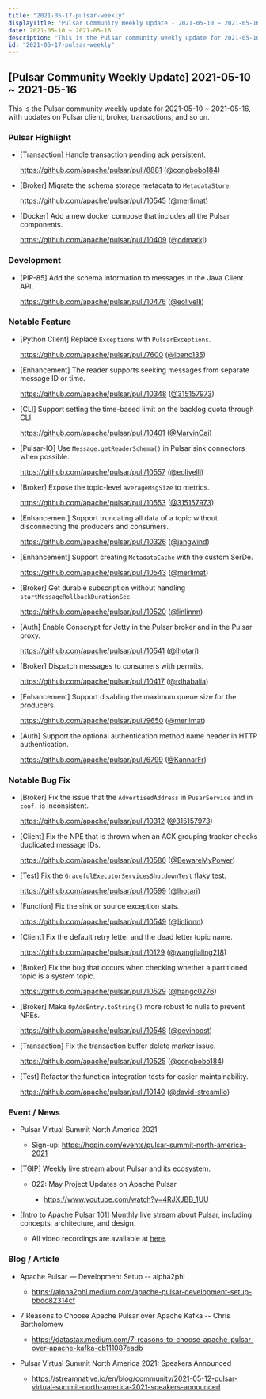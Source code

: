 ```yaml
---
title: "2021-05-17-pulsar-weekly"
displayTitle: "Pulsar Community Weekly Update - 2021-05-10 ~ 2021-05-16"
date: 2021-05-10 ~ 2021-05-16
description: "This is the Pulsar community weekly update for 2021-05-10 ~ 2021-05-16, with updates on Pulsar client, broker, transactions, and so on."
id: "2021-05-17-pulsar-weekly"
---
```


## [Pulsar Community Weekly Update] 2021-05-10 ~ 2021-05-16

This is the Pulsar community weekly update for 2021-05-10 ~ 2021-05-16, with updates on Pulsar client, broker, transactions, and so on.

### Pulsar Highlight

- [Transaction] Handle transaction pending ack persistent.
  
  https://github.com/apache/pulsar/pull/8881 ([@congbobo184](https://github.com/congbobo184))

- [Broker] Migrate the schema storage metadata to `MetadataStore`.
  
  https://github.com/apache/pulsar/pull/10545 ([@merlimat](https://github.com/merlimat))

- [Docker] Add a new docker compose that includes all the Pulsar components.
  
  https://github.com/apache/pulsar/pull/10409 ([@odmarkj](https://github.com/odmarkj))

### Development

- [PIP-85] Add the schema information to messages in the Java Client API.
  
  https://github.com/apache/pulsar/pull/10476 ([@eolivelli](https://github.com/eolivelli))

### Notable Feature

- [Python Client] Replace `Exceptions` with `PulsarExceptions`.
  
  https://github.com/apache/pulsar/pull/7600 ([@lbenc135](https://github.com/lbenc135))

- [Enhancement] The reader supports seeking messages from separate message ID or time.
  
  https://github.com/apache/pulsar/pull/10348 ([@315157973](https://github.com/315157973))

- [CLI] Support setting the time-based limit on the backlog quota through CLI.
  
  https://github.com/apache/pulsar/pull/10401 ([@MarvinCai](https://github.com/MarvinCai))

- [Pulsar-IO] Use `Message.getReaderSchema()` in Pulsar sink connectors when possible.
  
  https://github.com/apache/pulsar/pull/10557 ([@eolivelli](https://github.com/eolivelli))

- [Broker] Expose the topic-level `averageMsgSize` to metrics.
  
  https://github.com/apache/pulsar/pull/10553 ([@315157973](https://github.com/315157973))

- [Enhancement] Support truncating all data of a topic without disconnecting the producers and consumers.
  
  https://github.com/apache/pulsar/pull/10326 ([@jangwind](https://github.com/jangwind))

- [Enhancement] Support creating `MetadataCache` with the custom SerDe.
  
  https://github.com/apache/pulsar/pull/10543 ([@merlimat](https://github.com/merlimat))

- [Broker] Get durable subscription without handling `startMessageRollbackDurationSec`.
  
  https://github.com/apache/pulsar/pull/10520 ([@linlinnn](https://github.com/linlinnn))

- [Auth] Enable Conscrypt for Jetty in the Pulsar broker and in the Pulsar proxy.
  
  https://github.com/apache/pulsar/pull/10541 ([@lhotari](https://github.com/lhotari))

- [Broker] Dispatch messages to consumers with permits.
  
  https://github.com/apache/pulsar/pull/10417 ([@rdhabalia](https://github.com/rdhabalia))

- [Enhancement] Support disabling the maximum queue size for the producers.
  
  https://github.com/apache/pulsar/pull/9650 ([@merlimat](https://github.com/merlimat))

- [Auth] Support the optional authentication method name header in HTTP authentication.
  
  https://github.com/apache/pulsar/pull/6799 ([@KannarFr](https://github.com/KannarFr))

### Notable Bug Fix

- [Broker] Fix the issue that the `AdvertisedAddress` in `PusarService` and in `conf.` is inconsistent.
  
  https://github.com/apache/pulsar/pull/10312 ([@315157973](https://github.com/315157973))

- [Client] Fix the NPE that is thrown when an ACK grouping tracker checks duplicated message IDs.
  
  https://github.com/apache/pulsar/pull/10586 ([@BewareMyPower](https://github.com/BewareMyPower))

- [Test] Fix the `GracefulExecutorServicesShutdownTest` flaky test.
  
  https://github.com/apache/pulsar/pull/10599 ([@lhotari](https://github.com/lhotari))

- [Function] Fix the sink or source exception stats.
  
  https://github.com/apache/pulsar/pull/10549 ([@linlinnn](https://github.com/linlinnn))

- [Client] Fix the default retry letter and the dead letter topic name.
  
  https://github.com/apache/pulsar/pull/10129 ([@wangjialing218](https://github.com/wangjialing218))

- [Broker] Fix the bug that occurs when checking whether a partitioned topic is a system topic.
  
  https://github.com/apache/pulsar/pull/10529 ([@hangc0276](https://github.com/hangc0276))

- [Broker] Make `OpAddEntry.toString()` more robust to nulls to prevent NPEs.
  
  https://github.com/apache/pulsar/pull/10548 ([@devinbost](https://github.com/devinbost))

- [Transaction] Fix the transaction buffer delete marker issue.
  
  https://github.com/apache/pulsar/pull/10525 ([@congbobo184](https://github.com/congbobo184))

- [Test] Refactor the function integration tests for easier maintainability.
  
  https://github.com/apache/pulsar/pull/10140 ([@david-streamlio](https://github.com/david-streamlio))

### Event / News

- Pulsar Virtual Summit North America 2021

    - Sign-up: https://hopin.com/events/pulsar-summit-north-america-2021

- [TGIP] Weekly live stream about Pulsar and its ecosystem.

  - 022: May Project Updates on Apache Pulsar

      - https://www.youtube.com/watch?v=4RJXJBB_1UU

- [Intro to Apache Pulsar 101] Monthly live stream about Pulsar, including concepts, architecture, and design.

    - All video recordings are available at [here](https://streamnative.io/en/resource#intro-to-apache-pulsar-101).

### Blog / Article

- Apache Pulsar — Development Setup -- alpha2phi

    - https://alpha2phi.medium.com/apache-pulsar-development-setup-bbdc82314cf

- 7 Reasons to Choose Apache Pulsar over Apache Kafka -- Chris Bartholomew

    - https://datastax.medium.com/7-reasons-to-choose-apache-pulsar-over-apache-kafka-cb111087eadb

- Pulsar Virtual Summit North America 2021: Speakers Announced

    - https://streamnative.io/en/blog/community/2021-05-12-pulsar-virtual-summit-north-america-2021-speakers-announced